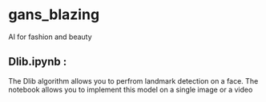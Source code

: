 # gans_blazing
AI for fashion and beauty

## Dlib.ipynb : 
The Dlib algorithm allows you to perfrom landmark detection on a face. The notebook allows you to implement this model on a single image or a video
